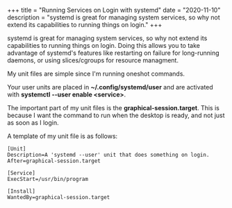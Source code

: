 +++
title = "Running Services on Login with systemd"
date = "2020-11-10"
description = "systemd is great for managing system services, so why not extend its capabilities to running things on login."
+++

systemd is great for managing system services, so why not extend its capabilities to running things on login. Doing this allows you to take advantage of systemd's features like restarting on failure for long-running daemons, or using slices/cgroups for resource managment.

My unit files are simple since I'm running oneshot commands.

Your user units are placed in **~/.config/systemd/user** and are activated with **systemctl --user enable \<service\>**.

The important part of my unit files is the **graphical-session.target**. This is because I want the command to run when the desktop is ready, and not just as soon as I login.

A template of my unit file is as follows:

```systemd
[Unit]
Description=A 'systemd --user' unit that does something on login.
After=graphical-session.target

[Service]
ExecStart=/usr/bin/program

[Install]
WantedBy=graphical-session.target
```